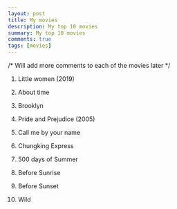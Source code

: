 ```yaml
---
layout: post
title: My movies
description: My top 10 movies
summary: My top 10 movies
comments: true
tags: [movies]
---
```


/* Will add more comments to each of the movies later */

1. Little women (2019)

2. About time

3. Brooklyn

4. Pride and Prejudice (2005)

5. Call me by your name

6. Chungking Express

7. 500 days of Summer

8. Before Sunrise

9. Before Sunset

10. Wild
